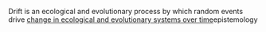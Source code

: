 Drift is an ecological and evolutionary process by which random events drive [change in ecological and evolutionary systems over time](ecological_dynamics.md)epistemology